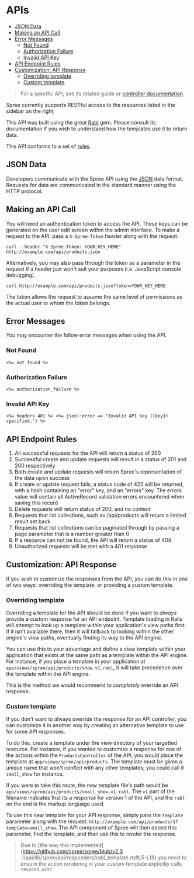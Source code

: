 # APIs
- [JSON Data](#json-data)
- [Making an API Call](#making-an-api-call)
- [Error Messages](#error-messages)
  - [Not Found](#not-found)
  - [Authorization Failure](#authorization-failure)
  - [Invalid API Key](#invalid-api-key)
- [API Endpoint Rules](#api-endpoint-rules)
- [Customization: API Response](#customization-api-response)
  - [Overriding template](#overriding-template)
  - [Custom template](#custom-template)

> For a specific API, see its related guide or [controller documentation](../controllers/README.md)

Spree currently supports RESTful access to the resources listed in the sidebar on the right;

This API was built using the great [Rabl](https://github.com/nesquena/rabl) gem. Please consult its documentation if you wish to understand how the templates use it to return data.

This API conforms to a set of [rules](#rules).

## JSON Data
Developers communicate with the Spree API using the [JSON](http://www.json.org) data format. Requests for data are communicated in the standard manner using the HTTP protocol.

## Making an API Call
You will need an authentication token to access the API. These keys can be generated on the user edit screen within the admin interface. To make a request to the API, pass a `X-Spree-Token`  header along with the request:
```shell
curl --header "X-Spree-Token: YOUR_KEY_HERE" http://example.com/api/products.json
```

Alternatively, you may also pass through the token as a parameter in the request if a header just won't suit your purposes (i.e. JavaScript console debugging).
```shell
curl http://example.com/api/products.json?token=YOUR_KEY_HERE
```

The token allows the request to assume the same level of permissions as the actual user to whom the token belongs.

## Error Messages
You may encounter the follow error messages when using the API.

### Not Found
`<%= not_found %>`

### Authorization Failure
`<%= authorization_failure %>`

### Invalid API Key
`<%= headers 401 %> <%= json(:error => "Invalid API key ([key]) specified.") %>`

## API Endpoint Rules
1. All successful requests for the API will return a status of 200
2. Successful create and update requests will result in a status of 201 and 200 respectively
3. Both create and update requests will return Spree\'s representation of the data upon success
4. If create or update request fails, a status code of 422 will be returned, with a hash
containing an \"error\" key, and an \"errors\" key. The errors value will contain all ActiveRecord
validation errors encountered when saving this record
7. Delete requests will return status of 200, and no content
8. Requests that list collections, such as /api/products will return a limited result set back
9. Requests that list collections can be paginated through by passing a page parameter that is a
number greater than 0
11. If a resource can not be found, the API will return a status of 404
12. Unauthorized requests will be met with a 401 response

## Customization: API Response
If you wish to customize the responses from the API, you can do this in one of two ways: overriding the template, or providing a custom template.

### Overriding template
Overriding a template for the API should be done if you want to _always_ provide a custom response for an API endpoint. Template loading in Rails will attempt to look up a template within your application's view paths first. If it isn't available there, then it will fallback to looking within the other engine's view paths, eventually finding its way to the API engine.

You can use this to your advantage and define a view template within your application that exists at the same path as a template within the API engine. For instance, if you place a template in your application at `app/views/spree/api/products/show.v1.rabl`, it will take precedence over the template within the API engine.

This is the method we would recommend to _completely_ override an API response.

### Custom template
If you don't want to always override the response for an API controller, you can customize it in another way by creating an alternative template to use for some API responses.

To do this, create a template under the view directory of your targetted resource. For instance, if you wanted to customize a response for one of the actions within the `ProductsController` of the API, you would place the template at `app/views/spree/api/products`. The template must be given a unique name that won't conflict with any other templates; you could call it `small_show` for instance.

If you were to take this route, the new template file's path would be `app/views/spree/api/products/small_show.v1.rabl`. The `v1` part of the filename indicates that its a response for version 1 of the API, and the `rabl` on the end is the markup language used.

To use this new template for your API response, simply pass the `template` parameter along with the request: `http://example.com/api/products/1?template=small_show`. The API component of Spree will then detect this parameter, find the template, and then use this to render the response.

> Due to [the way this implemented](https://github.com/spree/spree/blob/v2.3  .1/api/lib/spree/api/responders/rabl_template.rb#L5-L18) you need to ensure the action rendering in your custom template explicitly calls `respond_with`
